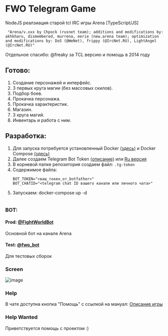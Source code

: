 # FWO Telegram Game

NodeJS реалзиация старой tcl IRC игры Arena [TypeScript/JS]

```
 "Arena/v.xxx by Chpock (rusnet team); additions and modifications by: akhkharu, dismembered, murrena, eerie (new.arena team); optimization and modifications by: DoS (@WeNet), frippy (@IrcNet.RU), LightAngel (@IrcNet.RU)"
```
Отдельное спасибо: @freaky за TCL версию и помощь в 2014 году

## Готово:

1. Создание персонажей и интерфейс.
2. 3 первых круга магии (без массовых скилов).
3. Подбор боев.
4. Прокачка персонажа.
5. Прокачка характеристик.
6. Магазин.
7. 3 круга магий.
8. Инвентарь и работа с ним.


## Разработка:

1. Для запуска потребуется установленный Docker [(здесь)](https://docs.docker.com/engine/install/) и Docker Compose [(здесь)](https://docs.docker.com/compose/install/)
2. Далее создаем Telegram Bot Token [(описание)](https://core.telegram.org/bots#3-how-do-i-create-a-bot) или [Ru версия](https://tlgrm.ru/docs/bots#kak-sozdat-bota)
3. В корневой папке репозитория создаем файл: `.tg-token`
4. Содержимое файла:
    ```
    BOT_TOKEN="<ваш_токен_от_botfather>"
    BOT_CHATID="<telegram chat ID вашего канали или личного чата>"
5. Запускаем: docker-compose up -d
    ```
### BOT:

#### Prod: [@FightWorldBot](https://t.me/FightWorldBot)

Основной бот на канале Arena

#### Test: [@fwo_bot](https://t.me/fwo_bot)

Для тестовых сборок

### Screen

![image](https://user-images.githubusercontent.com/5936445/131505977-9fd805c0-9a08-4fe3-97ca-f3cb242bfd12.png)

### Help

В чате доступна кнопка "Помощь" с ссылкой на мануал: [Описание игры](https://telegra.ph/Fight-Wold-Online-Help-11-05)

### Help Wanted

Приветствуется помощь с проектом :)

